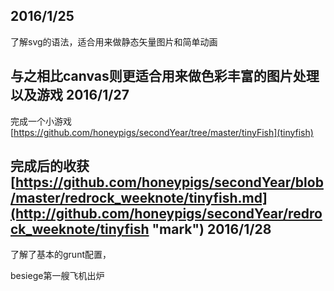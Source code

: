 2016/1/25
----------
了解svg的语法，适合用来做静态矢量图片和简单动画

与之相比canvas则更适合用来做色彩丰富的图片处理以及游戏
2016/1/27  
----------
完成一个小游戏[https://github.com/honeypigs/secondYear/tree/master/tinyFish](tinyfish)

完成后的收获[https://github.com/honeypigs/secondYear/blob/master/redrock_weeknote/tinyfish.md](http://github.com/honeypigs/secondYear/redrock_weeknote/tinyfish "mark")
2016/1/28 
----------
了解了基本的grunt配置，

besiege第一艘飞机出炉
